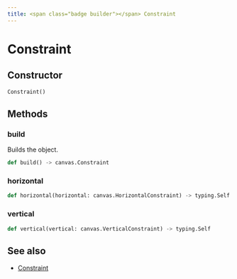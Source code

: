 ```yaml
---
title: <span class="badge builder"></span> Constraint
---
```

# <span class="badge builder"></span> Constraint

## Constructor

```python
Constraint()
```
## Methods

### <span class="badge object-method"></span> build

Builds the object.

```python
def build() -> canvas.Constraint
```

### <span class="badge object-method"></span> horizontal

```python
def horizontal(horizontal: canvas.HorizontalConstraint) -> typing.Self
```

### <span class="badge object-method"></span> vertical

```python
def vertical(vertical: canvas.VerticalConstraint) -> typing.Self
```

## See also

 * <span class="badge object-type-class"></span> [Constraint](./object-Constraint.md)
